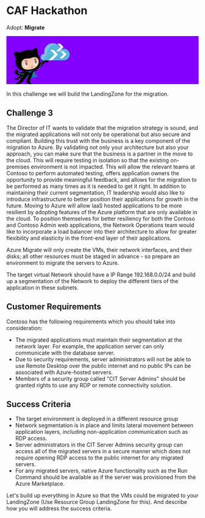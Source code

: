 # CAF Hackathon

Adopt: **Migrate**

![CAF Hackathon Header](/media/caf-hackathon-header.png)

In this challenge we will build the LandingZone for the migration.

## Challenge 3

The Director of IT wants to validate that the migration strategy is sound, and the migrated applications will not only be operational but also secure and compliant. Building this trust with the business is a key component of the migration to Azure. By validating not only your architecture but also your approach, you can make sure that the business is a partner in the move to the cloud. This will require testing in isolation so that the existing on-premises environment is not impacted. This will allow the relevant teams at Contoso to perform automated testing, offers application owners the opportunity to provide meaningful feedback, and allows for the migration to be performed as many times as it is needed to get it right. In addition to maintaining their current segmentation, IT leadership would also like to introduce infrastructure to better position their applications for growth in the future. Moving to Azure will allow IaaS hosted applications to be more resilient by adopting features of the Azure platform that are only available in the cloud. To position themselves for better resiliency for both the Contoso and Contoso Admin web applications, the Network Operations team would like to incorporate a load balancer into their architecture to allow for greater flexibility and elasticity in the front-end layer of their applications.

Azure Migrate will only create the VMs, their network interfaces, and their disks; all other resources must be staged in advance - so prepare an environment to migrate the servers to Azure. 

The target virtual Network should have a IP Range 192.168.0.0/24 and build up a segmentation of the Network to deploy the different tiers of the application in these subnets.

## Customer Requirements

Contoso has the following requirements which you should take into consideration:

- The migrated applications must maintain their segmentation at the network layer. For example, the application server can only communicate with the database server.
- Due to security requirements, server administrators will not be able to use Remote Desktop over the public internet and no public IPs can be associated with Azure-hosted servers.
- Members of a security group called "CIT Server Admins" should be granted rights to use any RDP or remote connectivity solution.

## Success Criteria

- The target environment is deployed in a different resource group 
- Network segmentation is in place and limits lateral movement between application layers, including non-application communication such as RDP access.
- Server administrators in the CIT Server Admins security group can access all of the migrated servers in a secure manner which does not require opening RDP access to the public internet for any migrated servers.
- For any migrated servers, native Azure functionality such as the Run Command should be available as if the server was provisioned from the Azure Marketplace.

Let's build up everything in Azure so that the VMs could be migrated to your LandingZone (Use Resource Group LandingZone for this). And describe how you will address the success criteria.
